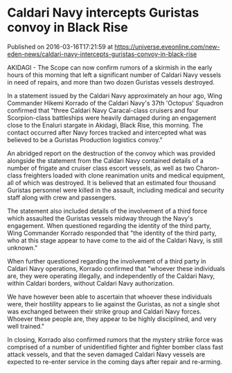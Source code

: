# Caldari Navy intercepts Guristas convoy in Black Rise
Published on 2016-03-16T17:21:59 at https://universe.eveonline.com/new-eden-news/caldari-navy-intercepts-guristas-convoy-in-black-rise

AKIDAGI - The Scope can now confirm rumors of a skirmish in the early hours of this morning that left a significant number of Caldari Navy vessels in need of repairs, and more than two dozen Guristas vessels destroyed.

In a statement issued by the Caldari Navy approximately an hour ago, Wing Commander Hikemi Korrado of the Caldari Navy's 37th 'Octopus' Squadron confirmed that "three Caldari Navy Caracal-class cruisers and four Scorpion-class battleships were heavily damaged during an engagement close to the Enaluri stargate in Akidagi, Black Rise, this morning. The contact occurred after Navy forces tracked and intercepted what was believed to be a Guristas Production logistics convoy."

An abridged report on the destruction of the convoy which was provided alongside the statement from the Caldari Navy contained details of a number of frigate and cruiser class escort vessels, as well as two Charon-class freighters loaded with clone reanimation units and medical equipment, all of which was destroyed. It is believed that an estimated four thousand Guristas personnel were killed in the assault, including medical and security staff along with crew and passengers.

The statement also included details of the involvement of a third force which assaulted the Guristas vessels midway through the Navy's engagement. When questioned regarding the identity of the third party, Wing Commander Korrado responded that "the identity of the third party, who at this stage appear to have come to the aid of the Caldari Navy, is still unknown."

When further questioned regarding the involvement of a third party in Caldari Navy operations, Korrado confirmed that "whoever these individuals are, they were operating illegally, and independently of the Caldari Navy, within Caldari borders, without Caldari Navy authorization.

We have however been able to ascertain that whoever these individuals were, their hostility appears to lie against the Guristas, as not a single shot was exchanged between their strike group and Caldari Navy forces. Whoever these people are, they appear to be highly disciplined, and very well trained."

In closing, Korrado also confirmed rumors that the mystery strike force was comprised of a number of unidentified fighter and fighter bomber class fast attack vessels, and that the seven damaged Caldari Navy vessels are expected to re-enter service in the coming days after repair and re-arming.
